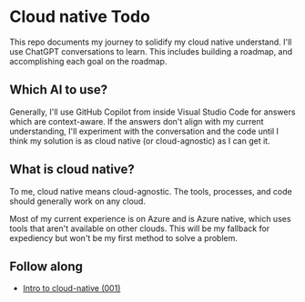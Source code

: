 # Cloud native Todo

This repo documents my journey to solidify my cloud native understand. I'll use ChatGPT conversations to learn. This includes building a roadmap, and accomplishing each goal on the roadmap. 

## Which AI to use? 

Generally, I'll use GitHub Copilot from inside Visual Studio Code for answers which are context-aware. If the answers don't align with my current understanding, I'll experiment with the conversation and the code until I think my solution is as cloud native (or cloud-agnostic) as I can get it. 

## What is cloud native? 

To me, cloud native means cloud-agnostic. The tools, processes, and code should generally work on any cloud. 

Most of my current experience is on Azure and is Azure native, which uses tools that aren't available on other clouds. This will be my fallback for expediency but won't be my first method to solve a problem.

## Follow along

* [Intro to cloud-native (001)](./001-cloud-native/readme.md)

